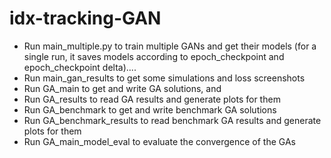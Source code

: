 # idx-tracking-GAN
- Run main_multiple.py to train multiple GANs and get their models (for a single run, it saves models according to epoch_checkpoint and epoch_checkpoint delta)....
- Run main_gan_results to get some simulations and loss screenshots
- Run GA_main to get and write GA solutions, and
- Run GA_results to read GA results and generate plots for them
- Run GA_benchmark to get and write benchmark GA solutions
- Run GA_benchmark_results to read benchmark GA results and generate plots for them
- Run GA_main_model_eval to evaluate the convergence of the GAs
